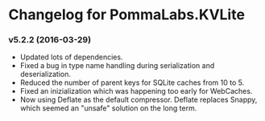 # Changelog for PommaLabs.KVLite #

### v5.2.2 (2016-03-29) ###

* Updated lots of dependencies.
* Fixed a bug in type name handling during serialization and deserialization.
* Reduced the number of parent keys for SQLite caches from 10 to 5.
* Fixed an inizialization which was happening too early for WebCaches.
* Now using Deflate as the default compressor. Deflate replaces Snappy, which seemed an "unsafe" solution on the long term.